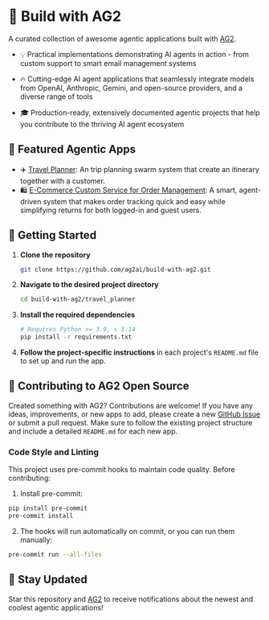 # 🌟 Build with AG2
A curated collection of awesome agentic applications built with [AG2](https://github.com/ag2ai/ag2).

- 💡 Practical implementations demonstrating AI agents in action - from custom support to smart email management systems

- 🔥 Cutting-edge AI agent applications that seamlessly integrate models from OpenAI, Anthropic, Gemini, and open-source providers, and a diverse range of tools

- 🎓 Production-ready, extensively documented agentic projects that help you contribute to the thriving AI agent ecosystem

## 📂 Featured Agentic Apps

- ✈️ [Travel Planner](travel_planner): An trip planning swarm system that create an itinerary together with a customer.
- 🛍️ [E-Commerce Custom Service for Order Management](e-commerce-custom_service): A smart, agent-driven system that makes order tracking quick and easy while simplifying returns for both logged-in and guest users.


## 🚀 Getting Started

1. **Clone the repository**

    ```bash
    git clone https://github.com/ag2ai/build-with-ag2.git
    ```

2. **Navigate to the desired project directory**

    ```bash
    cd build-with-ag2/travel_planner
    ```

3. **Install the required dependencies**

    ```bash
    # Requires Python >= 3.9, < 3.14
    pip install -r requirements.txt
    ```


4. **Follow the project-specific instructions** in each project's `README.md` file to set up and run the app.


## 🤝 Contributing to AG2 Open Source
Created something with AG2?  Contributions are welcome! If you have any ideas, improvements, or new apps to add, please create a new [GitHub Issue](https://github.com/ag2ai/build-with-ag2/issues) or submit a pull request. Make sure to follow the existing project structure and include a detailed `README.md` for each new app.

### Code Style and Linting
This project uses pre-commit hooks to maintain code quality. Before contributing:

1. Install pre-commit:
```bash
pip install pre-commit
pre-commit install
```

2. The hooks will run automatically on commit, or you can run them manually:
```bash
pre-commit run --all-files
```

## 🌟 **Stay Updated**
Star this repository and [AG2](https://github.com/ag2ai/ag2) to receive notifications about the newest and coolest agentic applications!
